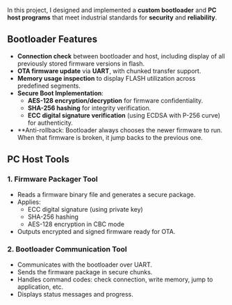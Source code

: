 In this project, I designed and implemented a **custom bootloader** and **PC host programs** that meet industrial standards for **security** and **reliability**.

## Bootloader Features
- **Connection check** between bootloader and host, including display of all previously stored firmware versions in flash.
- **OTA firmware update** via **UART**, with chunked transfer support.
- **Memory usage inspection** to display FLASH utilization across predefined segments.
- **Secure Boot Implementation**:
  - **AES-128 encryption/decryption** for firmware confidentiality.
  - **SHA-256 hashing** for integrity verification.
  - **ECC digital signature verification** (using ECDSA with P-256 curve) for authenticity.
- **Anti-rollback: Bootloader always chooses the newer firmware to run. When that firmware is broken, it jump backs to the previous one.

##  PC Host Tools

### 1. Firmware Packager Tool

- Reads a firmware binary file and generates a secure package.
- Applies:
  - ECC digital signature (using private key)
  - SHA-256 hashing
  - AES-128 encryption in CBC mode
- Outputs encrypted and signed firmware ready for OTA.

### 2. Bootloader Communication Tool

- Communicates with the bootloader over UART.
- Sends the firmware package in secure chunks.
- Handles command codes: check connection, write memory, jump to application, etc.
- Displays status messages and progress.

